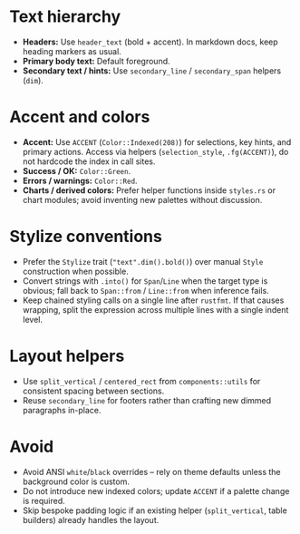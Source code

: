 # Text hierarchy

- **Headers:** Use `header_text` (bold + accent). In markdown docs, keep heading markers as usual.
- **Primary body text:** Default foreground.
- **Secondary text / hints:** Use `secondary_line` / `secondary_span` helpers (`dim`).

# Accent and colors

- **Accent:** Use `ACCENT` (`Color::Indexed(208)`) for selections, key hints, and primary actions. Access via helpers (`selection_style`, `.fg(ACCENT)`), do not hardcode the index in call sites.
- **Success / OK:** `Color::Green`.
- **Errors / warnings:** `Color::Red`.
- **Charts / derived colors:** Prefer helper functions inside `styles.rs` or chart modules; avoid inventing new palettes without discussion.

# Stylize conventions

- Prefer the `Stylize` trait (`"text".dim().bold()`) over manual `Style` construction when possible.
- Convert strings with `.into()` for `Span`/`Line` when the target type is obvious; fall back to `Span::from` / `Line::from` when inference fails.
- Keep chained styling calls on a single line after `rustfmt`. If that causes wrapping, split the expression across multiple lines with a single indent level.

# Layout helpers

- Use `split_vertical` / `centered_rect` from `components::utils` for consistent spacing between sections.
- Reuse `secondary_line` for footers rather than crafting new dimmed paragraphs in-place.

# Avoid

- Avoid ANSI `white`/`black` overrides – rely on theme defaults unless the background color is custom.
- Do not introduce new indexed colors; update `ACCENT` if a palette change is required.
- Skip bespoke padding logic if an existing helper (`split_vertical`, table builders) already handles the layout.
